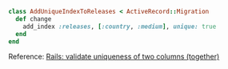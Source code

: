 ```ruby
class AddUniqueIndexToReleases < ActiveRecord::Migration
  def change
    add_index :releases, [:country, :medium], unique: true
  end
end
```

Reference: [Rails: validate uniqueness of two columns (together)](https://stackoverflow.com/questions/34424154/rails-validate-uniqueness-of-two-columns-together)